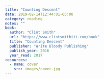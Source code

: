 ```yaml
---
title: "Counting Descent"
date: 2019-02-14T12:44:01-05:00
category: reading
notes: ""
book:
  author: "Clint Smith"
  url: "https://www.clintsmithiii.com/book"
  title: "Counting Descent"
  publisher: "Write Bloody Publishing"
  publish_year: 2016
  year_read: 2017
resources:
  - name: cover
    src: images/cover.jpg
---
```


